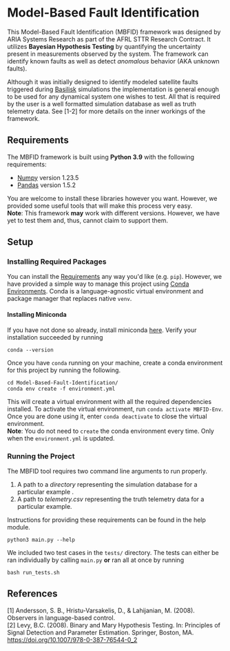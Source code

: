# Model-Based Fault Identification
This Model-Based Fault Identification (MBFID) framework was designed by ARIA Systems Research as part of the AFRL STTR Research Contract. It utilizes **Bayesian Hypothesis Testing** by quantifying the uncertainty present in measurements observed by the system. The framework can identify known faults as well as detect _anomalous_ behavior (AKA unknown faults). 

Although it was initially designed to identify modeled satellite faults triggered during [Basilisk](https://hanspeterschaub.info/basilisk/) simulations the implementation is general enough to be used for any dynamical system one wishes to test. All that is required by the user is a well formatted simulation database as well as truth telemetry data. See [1-2] for more details on the inner workings of the framework.

## Requirements
The MBFID framework is built using **Python 3.9** with the following requirements:
- [Numpy](https://numpy.org/) version 1.23.5
- [Pandas](https://pandas.pydata.org/) version 1.5.2

You are welcome to install these libraries however you want. However, we provided some useful tools that will make this process very easy.  
**Note**: This framework **may** work with different versions. However, we have yet to test them and, thus, cannot claim to support them.

## Setup
### Installing Required Packages
You can install the [Requirements](#requirements) any way you'd like (e.g. `pip`). However, we have provided a simple way to manage this project using [Conda Environments](https://docs.conda.io/projects/conda/en/stable/). Conda is a language-agnostic virtual environment and package manager that replaces native `venv`. 
#### Installing Miniconda
If you have not done so already, install miniconda [here](https://docs.conda.io/en/latest/miniconda.html). Verify your installation succeeded by running 
```
conda --version
```
Once you have `conda` running on your machine, create a conda environment for this project by running the following. 
```
cd Model-Based-Fault-Identification/
conda env create -f environment.yml
```
This will create a virtual environment with all the required dependencies installed. To activate the virtual environment, run 
`conda activate MBFID-Env`. Once you are done using it, enter `conda deactivate` to close the virtual environment.  
**Note**: You do not need to `create` the conda environment every time. Only when the `environment.yml` is updated.

### Running the Project
The MBFID tool requires two command line arguments to run properly. 
1. A path to a *directory* representing the simulation database for a particular example .
2. A path to *telemetry.csv* representing the truth telemetry data for a particular example.  

Instructions for providing these requirements can be found in the help module. 
```
python3 main.py --help
```
We included two test cases in the `tests/` directory. The tests can either be ran individually by calling `main.py` **or** ran all at once by running
```
bash run_tests.sh
```

## References
[1] Andersson, S. B., Hristu-Varsakelis, D., & Lahijanian, M. (2008). Observers in language-based control.  
[2] Levy, B.C. (2008). Binary and Mary Hypothesis Testing. In: Principles of Signal Detection and Parameter Estimation. Springer, Boston, MA. https://doi.org/10.1007/978-0-387-76544-0_2
